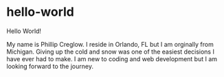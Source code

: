 # hello-world
Hello World! 

My name is Phillip Creglow. I reside in Orlando, FL but I am orginally from Michigan. Giving up the cold and snow was one of the easiest decisions I have ever had to make. I am new to coding and web development but I am looking forward to the journey. 
